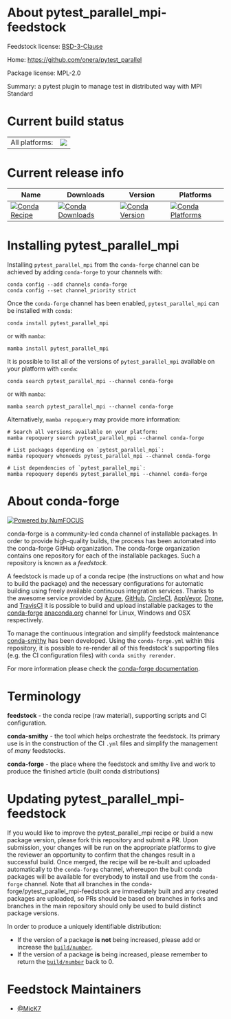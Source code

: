 About pytest_parallel_mpi-feedstock
===================================

Feedstock license: [BSD-3-Clause](https://github.com/conda-forge/pytest_parallel_mpi-feedstock/blob/main/LICENSE.txt)

Home: https://github.com/onera/pytest_parallel

Package license: MPL-2.0

Summary: a pytest plugin to manage test in distributed way with MPI Standard

Current build status
====================


<table><tr><td>All platforms:</td>
    <td>
      <a href="https://dev.azure.com/conda-forge/feedstock-builds/_build/latest?definitionId=19734&branchName=main">
        <img src="https://dev.azure.com/conda-forge/feedstock-builds/_apis/build/status/pytest_parallel_mpi-feedstock?branchName=main">
      </a>
    </td>
  </tr>
</table>

Current release info
====================

| Name | Downloads | Version | Platforms |
| --- | --- | --- | --- |
| [![Conda Recipe](https://img.shields.io/badge/recipe-pytest_parallel_mpi-green.svg)](https://anaconda.org/conda-forge/pytest_parallel_mpi) | [![Conda Downloads](https://img.shields.io/conda/dn/conda-forge/pytest_parallel_mpi.svg)](https://anaconda.org/conda-forge/pytest_parallel_mpi) | [![Conda Version](https://img.shields.io/conda/vn/conda-forge/pytest_parallel_mpi.svg)](https://anaconda.org/conda-forge/pytest_parallel_mpi) | [![Conda Platforms](https://img.shields.io/conda/pn/conda-forge/pytest_parallel_mpi.svg)](https://anaconda.org/conda-forge/pytest_parallel_mpi) |

Installing pytest_parallel_mpi
==============================

Installing `pytest_parallel_mpi` from the `conda-forge` channel can be achieved by adding `conda-forge` to your channels with:

```
conda config --add channels conda-forge
conda config --set channel_priority strict
```

Once the `conda-forge` channel has been enabled, `pytest_parallel_mpi` can be installed with `conda`:

```
conda install pytest_parallel_mpi
```

or with `mamba`:

```
mamba install pytest_parallel_mpi
```

It is possible to list all of the versions of `pytest_parallel_mpi` available on your platform with `conda`:

```
conda search pytest_parallel_mpi --channel conda-forge
```

or with `mamba`:

```
mamba search pytest_parallel_mpi --channel conda-forge
```

Alternatively, `mamba repoquery` may provide more information:

```
# Search all versions available on your platform:
mamba repoquery search pytest_parallel_mpi --channel conda-forge

# List packages depending on `pytest_parallel_mpi`:
mamba repoquery whoneeds pytest_parallel_mpi --channel conda-forge

# List dependencies of `pytest_parallel_mpi`:
mamba repoquery depends pytest_parallel_mpi --channel conda-forge
```


About conda-forge
=================

[![Powered by
NumFOCUS](https://img.shields.io/badge/powered%20by-NumFOCUS-orange.svg?style=flat&colorA=E1523D&colorB=007D8A)](https://numfocus.org)

conda-forge is a community-led conda channel of installable packages.
In order to provide high-quality builds, the process has been automated into the
conda-forge GitHub organization. The conda-forge organization contains one repository
for each of the installable packages. Such a repository is known as a *feedstock*.

A feedstock is made up of a conda recipe (the instructions on what and how to build
the package) and the necessary configurations for automatic building using freely
available continuous integration services. Thanks to the awesome service provided by
[Azure](https://azure.microsoft.com/en-us/services/devops/), [GitHub](https://github.com/),
[CircleCI](https://circleci.com/), [AppVeyor](https://www.appveyor.com/),
[Drone](https://cloud.drone.io/welcome), and [TravisCI](https://travis-ci.com/)
it is possible to build and upload installable packages to the
[conda-forge](https://anaconda.org/conda-forge) [anaconda.org](https://anaconda.org/)
channel for Linux, Windows and OSX respectively.

To manage the continuous integration and simplify feedstock maintenance
[conda-smithy](https://github.com/conda-forge/conda-smithy) has been developed.
Using the ``conda-forge.yml`` within this repository, it is possible to re-render all of
this feedstock's supporting files (e.g. the CI configuration files) with ``conda smithy rerender``.

For more information please check the [conda-forge documentation](https://conda-forge.org/docs/).

Terminology
===========

**feedstock** - the conda recipe (raw material), supporting scripts and CI configuration.

**conda-smithy** - the tool which helps orchestrate the feedstock.
                   Its primary use is in the construction of the CI ``.yml`` files
                   and simplify the management of *many* feedstocks.

**conda-forge** - the place where the feedstock and smithy live and work to
                  produce the finished article (built conda distributions)


Updating pytest_parallel_mpi-feedstock
======================================

If you would like to improve the pytest_parallel_mpi recipe or build a new
package version, please fork this repository and submit a PR. Upon submission,
your changes will be run on the appropriate platforms to give the reviewer an
opportunity to confirm that the changes result in a successful build. Once
merged, the recipe will be re-built and uploaded automatically to the
`conda-forge` channel, whereupon the built conda packages will be available for
everybody to install and use from the `conda-forge` channel.
Note that all branches in the conda-forge/pytest_parallel_mpi-feedstock are
immediately built and any created packages are uploaded, so PRs should be based
on branches in forks and branches in the main repository should only be used to
build distinct package versions.

In order to produce a uniquely identifiable distribution:
 * If the version of a package **is not** being increased, please add or increase
   the [``build/number``](https://docs.conda.io/projects/conda-build/en/latest/resources/define-metadata.html#build-number-and-string).
 * If the version of a package **is** being increased, please remember to return
   the [``build/number``](https://docs.conda.io/projects/conda-build/en/latest/resources/define-metadata.html#build-number-and-string)
   back to 0.

Feedstock Maintainers
=====================

* [@MicK7](https://github.com/MicK7/)

